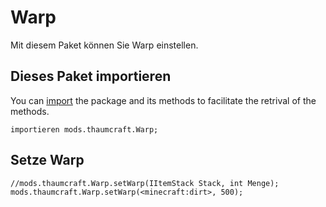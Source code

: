 # Warp

Mit diesem Paket können Sie Warp einstellen.

## Dieses Paket importieren

You can [import](/AdvancedFunctions/Import/) the package and its methods to facilitate the retrival of the methods.

```zenscript
importieren mods.thaumcraft.Warp;
```

## Setze Warp

```zenscript
//mods.thaumcraft.Warp.setWarp(IItemStack Stack, int Menge);
mods.thaumcraft.Warp.setWarp(<minecraft:dirt>, 500);
```